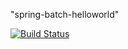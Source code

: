 "spring-batch-helloworld"

[![Build Status](https://travis-ci.org/AikoN76/spring-batch-helloworld.svg?branch=master)](https://travis-ci.org/AikoN76/spring-batch-helloworld) 
